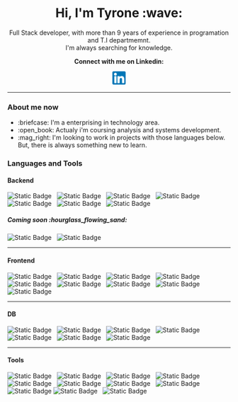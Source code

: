 <h1 align="center">Hi, I'm Tyrone :wave:</h1>
<p align="center">
  Full Stack developer, with more than 9 years of experience in programation and T.I departmemnt. <br/> I'm always searching for knowledge.
</p>
<p align="center"><b>Connect with me on Linkedin:</b></p>
<p align="center">
  <a target="_blank" href="https://www.linkedin.com/in/tyrone-amorim/"><img height="30" src="https://raw.githubusercontent.com/TyroneAmorim/TyroneAmorim/main/linkedin.png" />
  </a>
</p>
<hr />
<h3>About me now</h3>
<ul>
  <li>:briefcase: I'm a enterprising in technology area.</li>
  <li>:open_book: Actualy i'm coursing analysis and systems development.</li>
  <li>:mag_right: I'm looking to work in projects with those languages below. But, there is always something new to learn.</li>
</ul>

<h3>Languages and Tools</h3>

<h4>Backend</h4>
<span style="display: inline-block;">
<img alt="Static Badge" src="https://img.shields.io/badge/Node.js-333?style=for-the-badge&logo=node.js&logoColor=white&labelColor=80c710">&nbsp;&nbsp;
</span>

<span style="display: inline-block;">
<img alt="Static Badge" src="https://img.shields.io/badge/NESTJS-333?style=for-the-badge&logo=nestjs&logoColor=&labelColor=f5004a">&nbsp;&nbsp;
</span>
<span style="display: inline-block;">
<img alt="Static Badge" src="https://img.shields.io/badge/JAVA-333?style=for-the-badge&logo=openjdk&logoColor=white&labelColor=f5004a">&nbsp;&nbsp;
</span>

<span style="display: inline-block;">
<img alt="Static Badge" src="https://img.shields.io/badge/PHP-333?style=for-the-badge&logo=php&logoColor=white&labelColor=3f38e8">&nbsp;&nbsp;
</span>

<span style="display: inline-block;">
<img alt="Static Badge" src="https://img.shields.io/badge/TYPESCRIPT-333?style=for-the-badge&logo=typescript&logoColor=white&labelColor=3f38e8">&nbsp;&nbsp;
</span>

<span style="display: inline-block;">
<img alt="Static Badge" src="https://img.shields.io/badge/GRAPHQL-333?style=for-the-badge&logo=graphql&logoColor=white&labelColor=fa0daf">&nbsp;&nbsp;
</span>

<span style="display: inline-block;">
<img alt="Static Badge" src="https://img.shields.io/badge/SOCKET.IO-333?style=for-the-badge&logo=socket.io&logoColor=333&labelColor=white">&nbsp;&nbsp;
</span>
<!-- <span style="display: inline-block;">
  <img height="50" style="display: inline-block;" src="https://cdn.jsdelivr.net/gh/devicons/devicon/icons/nodejs/nodejs-original-wordmark.svg" />
</span>
<span style="display: inline-block;">
  <img height="50" src="https://cdn.jsdelivr.net/gh/devicons/devicon/icons/nestjs/nestjs-plain-wordmark.svg" />
</span>
<span style="display: inline-block;">
  <img height="50" src="https://cdn.jsdelivr.net/gh/devicons/devicon/icons/java/java-original-wordmark.svg" />
</span>
<span style="display: inline-block;">
  <img height="50" src="https://cdn.jsdelivr.net/gh/devicons/devicon/icons/php/php-plain.svg" />
</span>
<span style="display: inline-block;">
  <img height="50" src="https://cdn.jsdelivr.net/gh/devicons/devicon/icons/typescript/typescript-plain.svg" />
</span>
<span style="display: inline-block;">
  <img height="50" src="https://cdn.jsdelivr.net/gh/devicons/devicon/icons/graphql/graphql-plain-wordmark.svg" />
</span>
<span style="display: inline-block;">
  <img height="50" src="https://cdn.jsdelivr.net/gh/devicons/devicon/icons/socketio/socketio-original-wordmark.svg" />
</span> -->

<h5>Coming soon :hourglass_flowing_sand:</h5>

<span style="display: inline-block;">
<img alt="Static Badge" src="https://img.shields.io/badge/.NET-333?style=for-the-badge&logo=.NET&logoColor=white&labelColor=blue">&nbsp;&nbsp;
</span>

<span style="display: inline-block;">
<img alt="Static Badge" src="https://img.shields.io/badge/C%23-333?style=for-the-badge&logo=c-sharp&logoColor=white&labelColor=a54a9a">&nbsp;&nbsp;
</span>
<!-- <span style="display: inline-block;">
  <img height="50" src="https://cdn.jsdelivr.net/gh/devicons/devicon/icons/csharp/csharp-plain.svg" />
</span>
<span style="display: inline-block;">
  <img height="50" src="https://cdn.jsdelivr.net/gh/devicons/devicon/icons/dot-net/dot-net-original-wordmark.svg" />
</span> -->
<hr>
<h4>Frontend</h4>

<span style="display: inline-block;">
<img alt="Static Badge" src="https://img.shields.io/badge/REACT-333?style=for-the-badge&logo=react&logoColor=white&labelColor=00ddff">&nbsp;&nbsp;
</span>

<span style="display: inline-block;">
<img alt="Static Badge" src="https://img.shields.io/badge/REDUX-333?style=for-the-badge&logo=redux&logoColor=white&labelColor=7d47c3">&nbsp;&nbsp;
</span>

<span style="display: inline-block;">
<img alt="Static Badge" src="https://img.shields.io/badge/JAVASCRIPT-333?style=for-the-badge&logo=javascript&logoColor=white&labelColor=yellow">&nbsp;&nbsp;
</span>

<span style="display: inline-block;">
<img alt="Static Badge" src="https://img.shields.io/badge/HTML5-333?style=for-the-badge&logo=html5&logoColor=white&labelColor=blue">&nbsp;&nbsp;
</span>

<span style="display: inline-block;">
<img alt="Static Badge" src="https://img.shields.io/badge/CSS3-333?style=for-the-badge&logo=css3&logoColor=white&labelColor=orange">&nbsp;&nbsp;
</span>

<span style="display: inline-block;">
<img alt="Static Badge" src="https://img.shields.io/badge/SASS-333?style=for-the-badge&logo=sass&logoColor=white&labelColor=dc5f9b">&nbsp;&nbsp;
</span>

<span style="display: inline-block;">
<img alt="Static Badge" src="https://img.shields.io/badge/BOOTSTRAP-333?style=for-the-badge&logo=bootstrap&logoColor=white&labelColor=8a00ff">&nbsp;&nbsp;
</span>

<span style="display: inline-block;">
<img alt="Static Badge" src="https://img.shields.io/badge/TYPESCRIPT-333?style=for-the-badge&logo=typescript&logoColor=white&labelColor=3f38e8">&nbsp;&nbsp;
</span>

<span style="display: inline-block;">
<img alt="Static Badge" src="https://img.shields.io/badge/JQUERY-333?style=for-the-badge&logo=jquery&logoColor=white&labelColor=3f38e8">&nbsp;&nbsp;
</span>
<!-- <span style="display: inline-block;">
  <img height="50" src="https://cdn.jsdelivr.net/gh/devicons/devicon/icons/react/react-original-wordmark.svg" />
</span>
<span style="display: inline-block;">
  <img height="50" src="https://cdn.jsdelivr.net/gh/devicons/devicon/icons/redux/redux-original.svg" />
</span>
<span style="display: inline-block;">
  <img height="50" src="https://cdn.jsdelivr.net/gh/devicons/devicon/icons/javascript/javascript-original.svg" />
</span>
<span style="display: inline-block;">
  <img height="50" src="https://cdn.jsdelivr.net/gh/devicons/devicon/icons/css3/css3-original-wordmark.svg" />
</span>
<span style="display: inline-block;">
  <img height="50" src="https://cdn.jsdelivr.net/gh/devicons/devicon/icons/html5/html5-original-wordmark.svg" />
</span>
<span style="display: inline-block;">
  <img height="50" src="https://cdn.jsdelivr.net/gh/devicons/devicon/icons/sass/sass-original.svg" />
</span>
<span style="display: inline-block;">
  <img height="50" src="https://cdn.jsdelivr.net/gh/devicons/devicon/icons/bootstrap/bootstrap-original-wordmark.svg" />
</span>
<span style="display: inline-block;">
  <img height="50" src="https://cdn.jsdelivr.net/gh/devicons/devicon/icons/typescript/typescript-plain.svg" />
</span>
<span style="display: inline-block;">
  <img height="50" src="https://cdn.jsdelivr.net/gh/devicons/devicon/icons/jquery/jquery-original-wordmark.svg" />
</span> -->
<hr>
<h4>DB</h4>

<span style="display: inline-block;">
<img alt="Static Badge" src="https://img.shields.io/badge/MYSQL-333?style=for-the-badge&logo=mysql&logoColor=white&labelColor=3f38e8">&nbsp;&nbsp;
</span>

<span style="display: inline-block;">
<img alt="Static Badge" src="https://img.shields.io/badge/POSTGRESQL-333?style=for-the-badge&logo=POSTGRESQL&logoColor=white&labelColor=1a6995">&nbsp;&nbsp;
</span>

<span style="display: inline-block;">
<img alt="Static Badge" src="https://img.shields.io/badge/ORACLE-333?style=for-the-badge&logo=oracle&logoColor=white&labelColor=red">&nbsp;&nbsp;
</span>

<span style="display: inline-block;">
<img alt="Static Badge" src="https://img.shields.io/badge/MONGODB-333?style=for-the-badge&logo=mongodb&logoColor=white&labelColor=green">&nbsp;&nbsp;
</span>

<span style="display: inline-block;">
<img alt="Static Badge" src="https://img.shields.io/badge/SQLITE-333?style=for-the-badge&logo=sqlite&logoColor=white&labelColor=blue">&nbsp;&nbsp;
</span>

<span style="display: inline-block;">
<img alt="Static Badge" src="https://img.shields.io/badge/SQL_SERVER-333?style=for-the-badge&logo=microsoft-sql-server&logoColor=white&labelColor=blue">&nbsp;&nbsp;
</span>

<span style="display: inline-block;">
<img alt="Static Badge" src="https://img.shields.io/badge/REDIS-333?style=for-the-badge&logo=redis&logoColor=white&labelColor=red">&nbsp;&nbsp;
</span>


<!-- <span style="display: inline-block;">
  <img height="50" src="https://cdn.jsdelivr.net/gh/devicons/devicon/icons/mysql/mysql-original-wordmark.svg" />
</span>
<span style="display: inline-block;">
  <img height="50" src="https://cdn.jsdelivr.net/gh/devicons/devicon/icons/postgresql/postgresql-original-wordmark.svg" />
</span>
<span style="display: inline-block;">            
  <img height="50" src="https://cdn.jsdelivr.net/gh/devicons/devicon/icons/oracle/oracle-original.svg" />
</span>
<span style="display: inline-block;">      
  <img height="50" src="https://cdn.jsdelivr.net/gh/devicons/devicon/icons/mongodb/mongodb-original-wordmark.svg" />
</span>       
<span style="display: inline-block;">
  <img height="50" src="https://cdn.jsdelivr.net/gh/devicons/devicon/icons/sqlite/sqlite-original-wordmark.svg" />
</span>
<span style="display: inline-block;">
  <img height="50" src="https://cdn.jsdelivr.net/gh/devicons/devicon/icons/microsoftsqlserver/microsoftsqlserver-plain-wordmark.svg" />
</span>
<span style="display: inline-block;">
  <img height="50" src="https://cdn.jsdelivr.net/gh/devicons/devicon/icons/redis/redis-original-wordmark.svg" />
</span> -->
<hr>
<h4>Tools</h4>

<span style="display: inline-block;">
<img alt="Static Badge" src="https://img.shields.io/badge/DOCKER-333?style=for-the-badge&logo=redis&logoColor=white&labelColor=blue">&nbsp;&nbsp;
</span>

<span style="display: inline-block;">
<img alt="Static Badge" src="https://img.shields.io/badge/JEST-333?style=for-the-badge&logo=jest&logoColor=white&labelColor=a53b5b">&nbsp;&nbsp;
</span>

<span style="display: inline-block;">
<img alt="Static Badge" src="https://img.shields.io/badge/NPM-333?style=for-the-badge&logo=npm&logoColor=white&labelColor=red">&nbsp;&nbsp;
</span>

<span style="display: inline-block;">
<img alt="Static Badge" src="https://img.shields.io/badge/COMPOSER-333?style=for-the-badge&logo=composer&logoColor=white&labelColor=915622">&nbsp;&nbsp;
</span>

<span style="display: inline-block;">
<img alt="Static Badge" src="https://img.shields.io/badge/GIT-333?style=for-the-badge&logo=git&logoColor=white&labelColor=orange">&nbsp;&nbsp;
</span>

<span style="display: inline-block;">
<img alt="Static Badge" src="https://img.shields.io/badge/GITHUB-333?style=for-the-badge&logo=github&logoColor=white&labelColor=black">&nbsp;&nbsp;
</span>

<span style="display: inline-block;">
<img alt="Static Badge" src="https://img.shields.io/badge/GITLAB-333?style=for-the-badge&logo=gitlab&logoColor=white&labelColor=orange">&nbsp;&nbsp;
</span>

<span style="display: inline-block;">
<img alt="Static Badge" src="https://img.shields.io/badge/NGINX-333?style=for-the-badge&logo=nginx&logoColor=white&labelColor=green">&nbsp;&nbsp;
</span>

<span style="display: inline-block;">
<img alt="Static Badge" src="https://img.shields.io/badge/APACHE-333?style=for-the-badge&logo=apache&logoColor=white&labelColor=red">
</span>

<span style="display: inline-block;">
<img alt="Static Badge" src="https://img.shields.io/badge/LINUX-333?style=for-the-badge&logo=linux&logoColor=white&labelColor=yellow">&nbsp;&nbsp;
</span>

<span style="display: inline-block;">
<img alt="Static Badge" src="https://img.shields.io/badge/WORDPRESS-333?style=for-the-badge&logo=wordpress&logoColor=white&labelColor=blue">&nbsp;&nbsp;
</span>

<!-- <span style="display: inline-block;">
  <img height="50" src="https://cdn.jsdelivr.net/gh/devicons/devicon/icons/docker/docker-original-wordmark.svg" />
</span>
<span style="display: inline-block;">
  <img height="50" src="https://cdn.jsdelivr.net/gh/devicons/devicon/icons/jest/jest-plain.svg" />
</span>
<span style="display: inline-block;">
  <img height="50" src="https://cdn.jsdelivr.net/gh/devicons/devicon/icons/npm/npm-original-wordmark.svg" />
</span>   
<span style="display: inline-block;">
  <img height="50" src="https://cdn.jsdelivr.net/gh/devicons/devicon/icons/composer/composer-original.svg" />
</span>
<span style="display: inline-block;">
  <img height="50" src="https://cdn.jsdelivr.net/gh/devicons/devicon/icons/git/git-original.svg" />
</span>
<span style="display: inline-block;">
  <img height="50" src="https://cdn.jsdelivr.net/gh/devicons/devicon/icons/github/github-original-wordmark.svg" />
</span>
<span style="display: inline-block;">
  <img height="50" src="https://cdn.jsdelivr.net/gh/devicons/devicon/icons/gitlab/gitlab-original-wordmark.svg" />
</span>
<span style="display: inline-block;">
  <img height="50" src="https://cdn.jsdelivr.net/gh/devicons/devicon/icons/apache/apache-original-wordmark.svg" />
</span>      
<span style="display: inline-block;">
  <img height="50" src="https://cdn.jsdelivr.net/gh/devicons/devicon/icons/nginx/nginx-original.svg" />
</span>
<span style="display: inline-block;">
  <img height="50" src="https://cdn.jsdelivr.net/gh/devicons/devicon/icons/linux/linux-original.svg" />        
</span>
<span style="display: inline-block;">
  <img height="50" src="https://cdn.jsdelivr.net/gh/devicons/devicon/icons/wordpress/wordpress-original.svg" />
</span> -->

